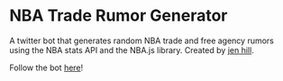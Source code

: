 # NBA Trade Rumor Generator

A twitter bot that generates random NBA trade and free agency rumors using the NBA stats API and the NBA.js library.
Created by [jen hill](http://jh-sound.com).

Follow the bot [here](https://twitter.com/2018_NBA_trades?lang=en)!
